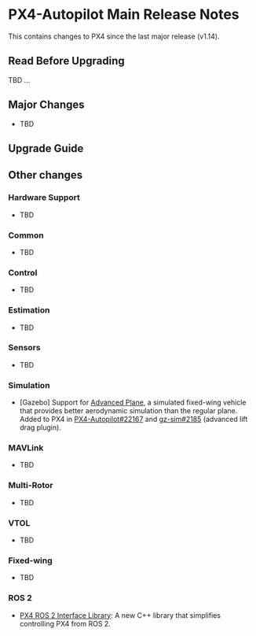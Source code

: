# PX4-Autopilot Main Release Notes

This contains changes to PX4 since the last major release (v1.14).

## Read Before Upgrading

TBD ...

## Major Changes

- TBD

## Upgrade Guide

## Other changes

### Hardware Support

- TBD

### Common

- TBD

### Control

- TBD

### Estimation

- TBD

### Sensors

- TBD

### Simulation

- [Gazebo] Support for [Advanced Plane](../sim_gazebo_gz/vehicles.md#advanced-plane), a simulated fixed-wing vehicle that provides better aerodynamic simulation than the regular plane.
  Added to PX4 in [PX4-Autopilot#22167](https://github.com/PX4/PX4-Autopilot/pull/22167) and [gz-sim#2185](https://github.com/gazebosim/gz-sim/pull/2185) (advanced lift drag plugin).

### MAVLink

- TBD

### Multi-Rotor

- TBD

### VTOL

- TBD

### Fixed-wing

- TBD

### ROS 2
- [PX4 ROS 2 Interface Library](../ros2/px4_ros2_interface_lib.md): A new C++ library that simplifies controlling PX4 from ROS 2.
